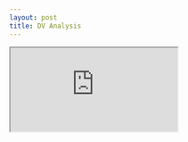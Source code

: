 ```yaml
---
layout: post
title: DV Analysis
---
```


<div>
<iframe class="embed-sheet" src="https://docs.google.com/document/d/e/2PACX-1vQjc9B3gnN5xQT0xb-EzA7E03kNIAX_utSvLCGVQ5eCfhVSH6wC05j0HrnFmjIGjXCxgho9x6gXonpu/pub?embedded=true"></iframe>
</div>